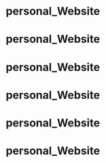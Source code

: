 # personal_Website
# personal_Website
# personal_Website
# personal_Website
# personal_Website
# personal_Website
